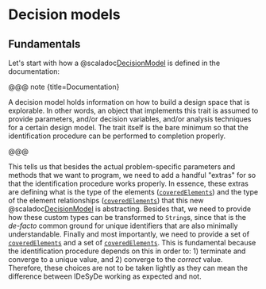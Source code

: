 # Decision models

## Fundamentals

Let's start with how a @scaladoc[DecisionModel](idesyde.identification.DecisionModel) is defined
in the documentation:

@@@ note {title=Documentation}

A decision model holds information on how to build a design space that is explorable. In other
words, an object that implements this trait is assumed to provide parameters, and/or decision
variables, and/or analysis techniques for a certain design model. The trait itself is the bare
minimum so that the identification procedure can be performed to completion properly.

@@@

This tells us that besides the actual problem-specific parameters and methods that we want
to program, we need to add a handful "extras" for so that the identification procedure works properly.
In essence, these extras are defining what is the type of the elements ([`coveredElements`](/$scaladoc.base_url$/idesyde/identification/DecisionModel.html#ElementT-0)) and the type of
the element relationships ([`coveredElements`](/$scaladoc.base_url$/idesyde/identification/DecisionModel.html#ElementRelationT-0)) that this new @scaladoc[DecisionModel](idesyde.identification.DecisionModel)
is abstracting. Besides that, we need to provide how these custom types can be transformed to `String`s,
since that is the _de-facto_ common ground for unique identifiers that are also minimally understandable.
Finally and most importantly, we need to provide a set of [`coveredElements`](/$scaladoc.base_url$/idesyde/identification/DecisionModel.html#coveredElements-0) and a set of [`coveredElements`](/$scaladoc.base_url$/idesyde/identification/DecisionModel.html#coveredElementRelations-0).
This is fundamental because the identification procedure depends on this in order to: 1) terminate and converge to a unique value,
and 2) converge to the _correct_ value. Therefore, these choices are not to be taken lightly as they can mean
the difference between IDeSyDe working as expected and not.